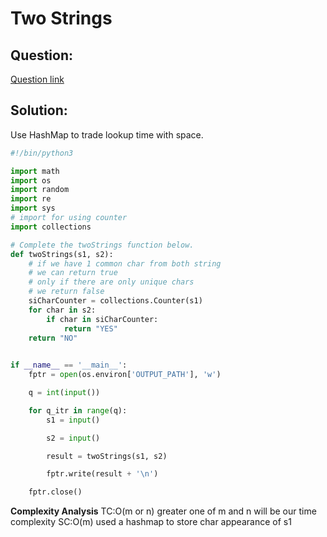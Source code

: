 # Two Strings


## Question:

[Question link](https://www.hackerrank.com/challenges/two-strings/problem?h_l=interview&playlist_slugs%5B%5D%5B%5D=interview-preparation-kit&playlist_slugs%5B%5D%5B%5D=dictionaries-hashmaps&isFullScreen=true&h_r=next-challenge&h_v=zen)

  
  

## Solution:

Use HashMap to trade lookup time with space.

```python
#!/bin/python3

import math
import os
import random
import re
import sys
# import for using counter
import collections

# Complete the twoStrings function below.
def twoStrings(s1, s2):
    # if we have 1 common char from both string
    # we can return true
    # only if there are only unique chars
    # we return false
    siCharCounter = collections.Counter(s1)
    for char in s2:
        if char in siCharCounter:
            return "YES"
    return "NO"
    

if __name__ == '__main__':
    fptr = open(os.environ['OUTPUT_PATH'], 'w')

    q = int(input())

    for q_itr in range(q):
        s1 = input()

        s2 = input()

        result = twoStrings(s1, s2)

        fptr.write(result + '\n')

    fptr.close()
```
**Complexity Analysis**
TC:O(m or n) greater one of m and n will be our time complexity
SC:O(m) used a hashmap to store char appearance of s1
